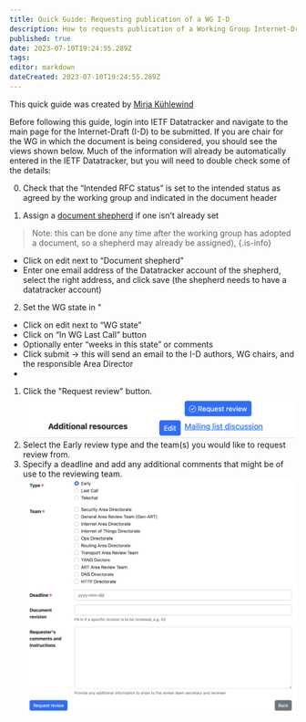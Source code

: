 ```yaml
---
title: Quick Guide: Requesting publication of a WG I-D
description: How to requests publication of a Working Group Internet-Draft
published: true
date: 2023-07-10T19:24:55.289Z
tags: 
editor: markdown
dateCreated: 2023-07-10T19:24:55.289Z
---
```


This quick guide was created by [Mirja Kühlewind](https://datatracker.ietf.org/person/mirja.kuehlewind@ericsson.com)

Before following this guide, login into IETF Datatracker and navigate to the main page for the Internet-Draft (I-D) to be submitted. If you are chair for the WG in which the document is being considered, you should see the views shown below. Much of the information will already be automatically entered in the IETF Datatracker, but you will need to double check some of the details:

0. Check that the “Intended RFC status” is set to the intended status as agreed by the working group and indicated in the document header

1. Assign a [document shepherd](https://chairs.ietf.org/en/documents/document-shepherding) if one isn't already set
> Note: this can be done any time after the working group has adopted a document, so a shepherd may already be assigned),
{.is-info}
- Click on edit next to “Document shepherd”
- Enter one email address of the Datatracker account of the shepherd, select the right address, and click save (the shepherd needs to have a datatracker account)

2. Set the WG state in "

- Click on edit next to “WG state”
- Click on “In WG Last Call” button
- Optionally enter “weeks in this state” or comments
- Click submit -> this will send an email to the I-D authors, WG chairs, and the responsible Area Director
- 
1. Click the "Request review" button.
![screenshot_2023-03-07_at_17.25.34.png](/screenshot_2023-03-07_at_17.25.34.png)
1. Select the Early review type and the team(s) you would like to request review from. 
1. Specify a deadline and add any additional comments that might be of use to the reviewing team.
![screenshot_2023-03-07_at_17.23.19.png](/screenshot_2023-03-07_at_17.23.19.png)